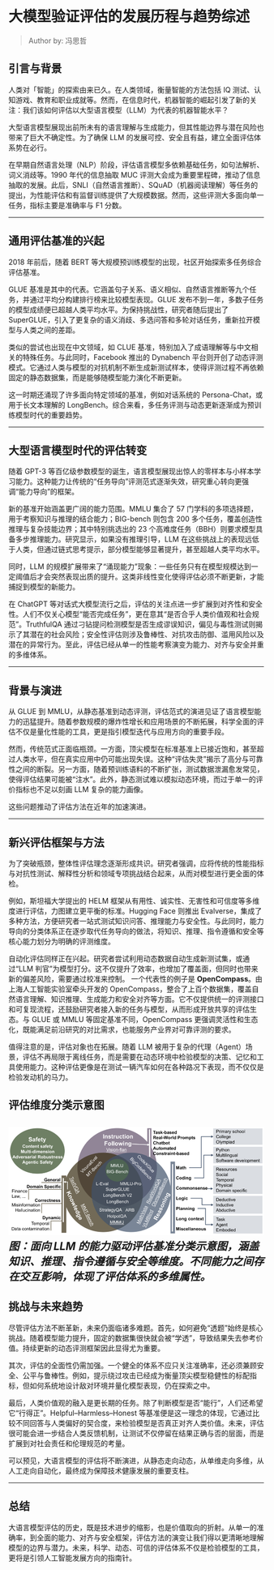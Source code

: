 <!--Copyright © ZOMI 适用于[License](https://github.com/Infrasys-AI/AIInfra)版权许可-->

# 大模型验证评估的发展历程与趋势综述

> Author by: 冯思哲
## 引言与背景
人类对「智能」的探索由来已久。在人类领域，衡量智能的方法包括 IQ 测试、认知游戏、教育和职业成就等。然而，在信息时代，机器智能的崛起引发了新的关注：我们该如何评估以大型语言模型（LLM）为代表的机器智能水平？  

大型语言模型展现出前所未有的语言理解与生成能力，但其性能边界与潜在风险也带来了巨大不确定性。为了确保 LLM 的发展可控、安全且有益，建立全面评估体系势在必行。  

在早期自然语言处理（NLP）阶段，评估语言模型多依赖基础任务，如句法解析、词义消歧等。1990 年代的信息抽取 MUC 评测大会成为重要里程碑，推动了信息抽取的发展。此后，SNLI（自然语言推断）、SQuAD（机器阅读理解）等任务的提出，为性能评估和有监督训练提供了大规模数据。然而，这些评测大多面向单一任务，指标主要是准确率与 F1 分数。

---

## 通用评估基准的兴起
2018 年前后，随着 BERT 等大规模预训练模型的出现，社区开始探索多任务综合评估基准。  

GLUE 基准是其中的代表。它涵盖句子关系、语义相似、自然语言推断等九个任务，并通过平均分构建排行榜来比较模型表现。GLUE 发布不到一年，多数子任务的模型成绩便已超越人类平均水平。为保持挑战性，研究者随后提出了 SuperGLUE，引入了更复杂的语义消歧、多选问答和多轮对话任务，重新拉开模型与人类之间的差距。  

类似的尝试也出现在中文领域，如 CLUE 基准，特别加入了成语理解等与中文相关的特殊任务。与此同时，Facebook 推出的 Dynabench 平台则开创了动态评测模式。它通过人类与模型的对抗机制不断生成新测试样本，使得评测过程不再依赖固定的静态数据集，而是能够随模型能力演化不断更新。  

这一时期还涌现了许多面向特定领域的基准，例如对话系统的 Persona-Chat，或用于长文本理解的 LongBench。综合来看，多任务评测与动态更新逐渐成为预训练模型时代的重要趋势。

---

## 大型语言模型时代的评估转变
随着 GPT-3 等百亿级参数模型的诞生，语言模型展现出惊人的零样本与小样本学习能力。这种能力让传统的“任务导向”评测范式逐渐失效，研究重心转向更强调“能力导向”的框架。  

新的基准开始涵盖更广阔的能力范围。MMLU 集合了 57 门学科的多项选择题，用于考察知识与推理的结合能力；BIG-bench 则包含 200 多个任务，覆盖创造性推理与复杂技能边界；其中特别挑选出的 23 个高难度任务（BBH）则要求模型具备多步推理能力。研究显示，如果没有推理引导，LLM 在这些挑战上的表现远低于人类，但通过链式思考提示，部分模型能够显著提升，甚至超越人类平均水平。  

同时，LLM 的规模扩展带来了“涌现能力”现象：一些任务只有在模型规模达到一定阈值后才会突然表现出质的提升。这类非线性变化使得评估必须不断更新，才能捕捉到模型的新能力。  

在 ChatGPT 等对话式大模型流行之后，评估的关注点进一步扩展到对齐性和安全性。人们不仅关心模型“能否完成任务”，更在意其“是否合乎人类价值观和社会规范”。TruthfulQA 通过刁钻提问检测模型是否生成谬误知识，偏见与毒性测试则揭示了其潜在的社会风险；安全性评估则涉及鲁棒性、对抗攻击防御、滥用风险以及潜在的异常行为。至此，评估已经从单一的性能考察演变为能力、对齐与安全并重的多维体系。

---

## 背景与演进
从 GLUE 到 MMLU，从静态基准到动态评测，评估范式的演进见证了语言模型能力的迅猛提升。随着参数规模的爆炸性增长和应用场景的不断拓展，科学全面的评估不仅是量化性能的工具，更是指引模型迭代与应用方向的重要手段。  

然而，传统范式正面临瓶颈。一方面，顶尖模型在标准基准上已接近饱和，甚至超过人类水平，但在真实应用中仍可能出现失误。这种“评估失灵”揭示了高分与可靠性之间的断裂。另一方面，随着预训练语料的不断扩张，测试数据泄漏愈发常见，使得评估结果可能被“注水”。此外，静态测试难以模拟动态环境，而过于单一的评价指标也不足以刻画 LLM 复杂的能力画像。  

这些问题推动了评估方法在近年的加速演进。

---

## 新兴评估框架与方法
为了突破瓶颈，整体性评估理念逐渐形成共识。研究者强调，应将传统的性能指标与对抗性测试、解释性分析和领域专项挑战结合起来，从而对模型进行更全面的体检。  

例如，斯坦福大学提出的 HELM 框架从有用性、诚实性、无害性和可信度等多维度进行评估，力图建立更平衡的标准。Hugging Face 则推出 Evalverse，集成了多种方法，方便研究者一站式测试知识问答、推理能力与安全性。与此同时，能力导向的分类体系正在逐步取代任务导向的做法，将知识、推理、指令遵循和安全等核心能力划分为明确的评测维度。  

自动化评估同样正在兴起。研究者尝试利用动态数据自动生成新测试集，或通过“LLM 判官”为模型打分。这不仅提升了效率，也增加了覆盖面，但同时也带来新的偏差风险，需要通过校准来控制。  一个代表性的例子是 **OpenCompass**。由上海人工智能实验室牵头开发的 OpenCompass，整合了上百个数据集，覆盖自然语言理解、知识推理、生成能力和安全对齐等方面。它不仅提供统一的评测接口和可复现流程，还鼓励研究者接入新的任务与模型，从而形成开放共享的评估生态。与 GLUE 或 MMLU 等固定基准不同，OpenCompass 更强调灵活性和生态化，既能满足前沿研究的对比需求，也能服务产业界对可靠评测的要求。  

值得注意的是，评估对象也在拓展。随着 LLM 被用于复杂的代理（Agent）场景，评估不再局限于离线任务，而是需要在动态环境中检验模型的决策、记忆和工具使用能力。这种评估更像是在测试一辆汽车如何在各种路况下表现，而不仅仅是检验发动机的马力。

## 评估维度分类示意图

![LLM 评估维度分类示意图](./images/01Introduction01.jpg)
*图：面向 LLM 的能力驱动评估基准分类示意图，涵盖知识、推理、指令遵循与安全等维度。不同能力之间存在交互影响，体现了评估体系的多维属性。*
---

## 挑战与未来趋势
尽管评估方法不断革新，未来仍面临诸多难题。首先，如何避免“透题”始终是核心挑战。随着模型能力提升，固定的数据集很快就会被“学透”，导致结果失去参考价值。持续更新的动态评测框架因此显得尤为重要。  

其次，评估的全面性仍需加强。一个健全的体系不应只关注准确率，还必须兼顾安全、公平与鲁棒性。例如，提示绕过攻击已经成为衡量顶尖模型稳健性的标配指标，但如何系统地设计敌对环境并量化模型表现，仍在探索之中。  

最后，人类价值观的融入是更长期的任务。除了判断模型是否“能行”，人们还希望它“行得正”。Helpful–Harmless–Honest 等基准便是这一理念的体现，它通过比较不同回答与人类偏好的契合度，来检验模型是否真正对齐人类价值。未来，评估很可能会进一步结合人类反馈机制，让测试不仅停留在结果正确与否的层面，而是扩展到对社会责任和伦理规范的考量。  

可以预见，大语言模型的评估将不断演进，从静态走向动态，从单维走向多维，从人工走向自动化，最终成为保障技术健康发展的重要支柱。

---

## 总结
大语言模型评估的历史，既是技术进步的缩影，也是价值取向的折射。从单一的准确率，到全面的能力、对齐与安全框架，评估方法的演变让我们得以更清晰地理解模型的边界与潜力。未来，科学、动态、可信的评估体系不仅是检验模型的工具，更将是引领人工智能发展方向的指南针。

